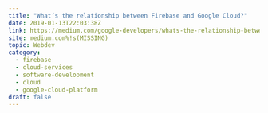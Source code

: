 ```yaml
---
title: "What’s the relationship between Firebase and Google Cloud?"
date: 2019-01-13T22:03:38Z
link: https://medium.com/google-developers/whats-the-relationship-between-firebase-and-google-cloud-57e268a7ff6f?source=rss----2e5ce7f173a5---4&utm_medium=RSS&utm_source=hune
site: medium.com%!s(MISSING)
topic: Webdev
category:
  - firebase
  - cloud-services
  - software-development
  - cloud
  - google-cloud-platform
draft: false
---
```

